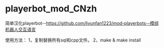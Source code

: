# playerbot_mod_CNzh
简单汉化playerbot--https://github.com/liyunfan1223/mod-playerbots--模组机器人交互语言

使用方法：
1，复制替换所有sql和cpp文件。
2，make & make install
